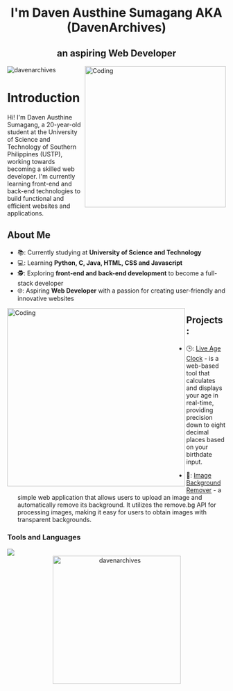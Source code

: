 <h1 align="center">I'm Daven Austhine Sumagang AKA (DavenArchives)</h1>
<h2 align="center"> an aspiring Web Developer</h2>
<img align="right" alt="Coding" width="325" src="https://github.com/davenarchives/DavenArchives/assets/160004612/836096b0-7b69-454c-9aa2-9df80f2b7332">

<p align="left"> <img src="https://komarev.com/ghpvc/?username=davenarchives&label=Profile%20views&color=0e75b6&style=flat" alt="davenarchives" /> </p>

<h1>Introduction</h1>
<p align="left">Hi! I'm Daven Austhine Sumagang, a 20-year-old student at the University of Science and Technology of Southern Philippines (USTP), working towards becoming a skilled web developer. I'm currently learning front-end and back-end technologies to build functional and efficient websites and applications.

<h2>About Me</h2>

- 📚: Currently studying at **University of Science and Technology**
- 💻: Learning **Python, C, Java, HTML, CSS and Javascript**
- 🕵: Exploring **front-end and back-end development** to become a full-stack developer
- 🌐: Aspiring **Web Developer** with a passion for creating user-friendly and innovative websites

<img align="left" alt="Coding" width="410" src="https://github.com/davenarchives/DavenArchives/assets/160004612/bd3c0465-0c27-434a-ba1f-f2bd4f702b3a">

<h2>Projects:</h2>

- 🕒: <a href="https://ageclock.vercel.app/">Live Age Clock</a> - is a web-based tool that calculates and displays your age in real-time, providing precision down to eight decimal places based on your birthdate input.
  
- 🌄: <a href="https://bgclear.vercel.app/">Image Background Remover</a> - a simple web application that allows users to upload an image and automatically remove its background. It utilizes the remove.bg API for processing images, making it easy for users to obtain images with transparent backgrounds.


<h3>Tools and Languages</h3>
<a href="https://skillicons.dev">
    <img src="https://skillicons.dev/icons?i=c,python,java,html,css,javascript  &perline=7" />
  </a>

<div align="center">
    <img height="295px" src="https://github-readme-stats.vercel.app/api/top-langs?username=davenarchives&show_icons=true&locale=en&layout=compact" alt="davenarchives"/>
</div>

